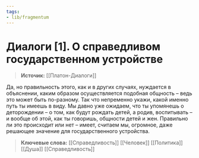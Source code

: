 ```yaml
---
tags: 
- lib/fragmentum
---
```

# Диалоги [1]. О справедливом государственном устройстве  
>**Источик:** [[Платон-Диалоги]]

Да, но правильность этого, как и в других случаях, нуждается в объяснении, каким образом осуществляется подобная общность – ведь это может быть по-разному. Так что непременно укажи, какой именно путь ты имеешь в виду.    Мы давно уже ожидаем, что ты упомянешь о деторождении – о том, как будут рождать детей, а родив, воспитывать – и вообще об этой, как ты говоришь, общности детей и жен. Правильно ли это происходит или нет – имеет, считаем мы, огромное, даже решающее значение для государственного устройства.


> **Ключевые слова:** [[Справедливость]] [[Человек]] [[Политика]] [[Душа]] [[Справедливость]]